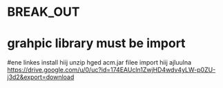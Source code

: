 # BREAK_OUT

# grahpic library must be import

#ene linkes install hiij unzip hged acm.jar filee import hiij ajluulna  
https://drive.google.com/u/0/uc?id=174EAUcln1ZwjHD4wdv4yLW-p0ZU-j3d2&export=download
